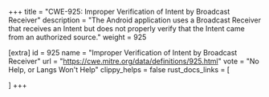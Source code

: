 +++
title = "CWE-925: Improper Verification of Intent by Broadcast Receiver"
description	= "The Android application uses a Broadcast Receiver that receives an Intent but does not properly verify that the Intent came from an authorized source."
weight = 925

[extra]
id = 925
name = "Improper Verification of Intent by Broadcast Receiver"
url = "https://cwe.mitre.org/data/definitions/925.html"
vote = "No Help, or Langs Won't Help"
clippy_helps = false
rust_docs_links = [
	
]
+++


